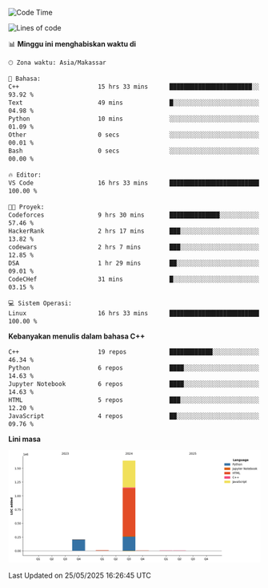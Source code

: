 <!--START_SECTION:waka-->
![Code Time](http://img.shields.io/badge/Code%20Time-232%20hrs%2041%20mins-blue)

![Lines of code](https://img.shields.io/badge/Sejak%20Hello%20World%20aku%20telah%20menulis-1.9%20million%20baris%20kode-blue)

📊 **Minggu ini menghabiskan waktu di** 

```text
🕑︎ Zona waktu: Asia/Makassar

💬 Bahasa: 
C++                      15 hrs 33 mins      ███████████████████████░░   93.92 % 
Text                     49 mins             █░░░░░░░░░░░░░░░░░░░░░░░░   04.98 % 
Python                   10 mins             ░░░░░░░░░░░░░░░░░░░░░░░░░   01.09 % 
Other                    0 secs              ░░░░░░░░░░░░░░░░░░░░░░░░░   00.01 % 
Bash                     0 secs              ░░░░░░░░░░░░░░░░░░░░░░░░░   00.00 % 

🔥 Editor: 
VS Code                  16 hrs 33 mins      █████████████████████████   100.00 % 

🐱‍💻 Proyek: 
Codeforces               9 hrs 30 mins       ██████████████░░░░░░░░░░░   57.46 % 
HackerRank               2 hrs 17 mins       ███░░░░░░░░░░░░░░░░░░░░░░   13.82 % 
codewars                 2 hrs 7 mins        ███░░░░░░░░░░░░░░░░░░░░░░   12.85 % 
DSA                      1 hr 29 mins        ██░░░░░░░░░░░░░░░░░░░░░░░   09.01 % 
CodeCHef                 31 mins             █░░░░░░░░░░░░░░░░░░░░░░░░   03.15 % 

💻 Sistem Operasi: 
Linux                    16 hrs 33 mins      █████████████████████████   100.00 % 
```

**Kebanyakan menulis dalam bahasa C++** 

```text
C++                      19 repos            ████████████░░░░░░░░░░░░░   46.34 % 
Python                   6 repos             ████░░░░░░░░░░░░░░░░░░░░░   14.63 % 
Jupyter Notebook         6 repos             ████░░░░░░░░░░░░░░░░░░░░░   14.63 % 
HTML                     5 repos             ███░░░░░░░░░░░░░░░░░░░░░░   12.20 % 
JavaScript               4 repos             ██░░░░░░░░░░░░░░░░░░░░░░░   09.76 % 
```



**Lini masa**

![Lines of Code chart](https://raw.githubusercontent.com/yusuf601/yusuf601/main/assets/bar_graph.png)


 Last Updated on 25/05/2025 16:26:45 UTC
<!--END_SECTION:waka-->
